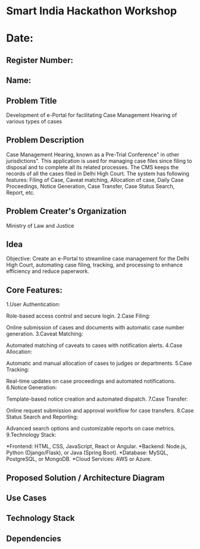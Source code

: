# Smart India Hackathon Workshop
# Date:
## Register Number:
## Name:
## Problem Title
Development of e-Portal for facilitating Case Management Hearing of various types of cases
## Problem Description
Case Management Hearing, known as a Pre-Trial Conference" in other jurisdictions". This application is used for managing case files since filing to disposal and to complete all its related processes. The CMS keeps the records of all the cases filed in Delhi High Court. The system has following features: Filing of Case, Caveat matching, Allocation of case, Daily Case Proceedings, Notice Generation, Case Transfer, Case Status Search, Report, etc.
## Problem Creater's Organization
Ministry of Law and Justice

## Idea

Objective:
Create an e-Portal to streamline case management for the Delhi High Court, automating case filing, tracking, and processing to enhance efficiency and reduce paperwork.

## Core Features:

1.User Authentication:

Role-based access control and secure login.
2.Case Filing:

Online submission of cases and documents with automatic case number generation.
3.Caveat Matching:

Automated matching of caveats to cases with notification alerts.
4.Case Allocation:

Automatic and manual allocation of cases to judges or departments.
5.Case Tracking:

Real-time updates on case proceedings and automated notifications.
6.Notice Generation:

Template-based notice creation and automated dispatch.
7.Case Transfer:

Online request submission and approval workflow for case transfers.
8.Case Status Search and Reporting:

Advanced search options and customizable reports on case metrics.
9.Technology Stack:

*Frontend: HTML, CSS, JavaScript, React or Angular.
*Backend: Node.js, Python (Django/Flask), or Java (Spring Boot).
*Database: MySQL, PostgreSQL, or MongoDB.
*Cloud Services: AWS or Azure.



## Proposed Solution / Architecture Diagram


## Use Cases


## Technology Stack


## Dependencies

